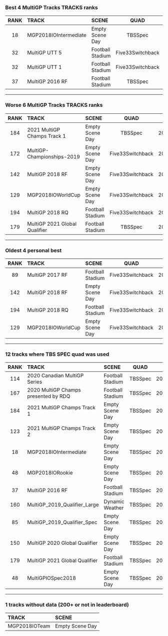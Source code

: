 ### Best 4 MultiGP Tracks TRACKS ranks
|RANK|TRACK|SCENE|QUAD|DATE|
|:---:|:---|:---|:---:|:---:|
|18|MGP2018IOIntermediate|Empty Scene Day|TBSSpec|2021/12/20|
|32|MultiGP UTT 5|Football Stadium|Five33Switchback|2021/08/19|
|32|MultiGP UTT 1|Football Stadium|Five33Switchback|2021/08/19|
|37|MultiGP 2016 RF|Football Stadium|TBSSpec|2022/02/19|
---
### Worse 6 MultiGP Tracks TRACKS ranks
|RANK|TRACK|SCENE|QUAD|DATE|
|:---:|:---|:---|:---:|:---:|
|184|2021 MultiGP Champs Track 1|Empty Scene Day|TBSSpec|2021/12/19|
|172|MultiGP-Championships-2019|Empty Scene Day|Five33Switchback|2021/08/19|
|142|MultiGP 2018 RF|Empty Scene Day|Five33Switchback|2021/05/04|
|129|MGP2018IOWorldCup|Empty Scene Day|Five33Switchback|2021/08/18|
|194|MultiGP 2018 RQ|Football Stadium|Five33Switchback|2021/05/24|
|179|MultiGP 2021 Global Qualifier|Football Stadium|TBSSpec|2021/09/01|
---
### Oldest 4 personal best
|RANK|TRACK|SCENE|QUAD|DATE|
|:---:|:---|:---|:---:|:---:|
|89|MultiGP 2017 RF|Football Stadium|Five33Switchback|2021/05/04|
|142|MultiGP 2018 RF|Empty Scene Day|Five33Switchback|2021/05/04|
|194|MultiGP 2018 RQ|Football Stadium|Five33Switchback|2021/05/24|
|129|MGP2018IOWorldCup|Empty Scene Day|Five33Switchback|2021/08/18|
---
### 12 tracks where TBS SPEC quad was used
|RANK|TRACK|SCENE|QUAD|DATE|
|:---:|:---|:---|:---:|:---:|
|114|2020 Canadian MultiGP Series|Football Stadium|TBSSpec|2022/02/19|
|167|2020 MultiGP Champs presented by RDQ|Football Stadium|TBSSpec|2022/02/19|
|184|2021 MultiGP Champs Track 1|Empty Scene Day|TBSSpec|2021/12/19|
|123|2021 MultiGP Champs Track 2|Empty Scene Day|TBSSpec|2021/12/18|
|18|MGP2018IOIntermediate|Empty Scene Day|TBSSpec|2021/12/20|
|48|MGP2018IORookie|Empty Scene Day|TBSSpec|2021/12/20|
|37|MultiGP 2016 RF|Football Stadium|TBSSpec|2022/02/19|
|160|MultiGP_2019_Qualifier_Large|Dynamic Weather|TBSSpec|2022/02/19|
|85|MultiGP_2019_Qualifier_Spec|Empty Scene Day|TBSSpec|2022/02/19|
|150|MultiGP 2020 Global Qualifier|Empty Scene Day|TBSSpec|2022/02/19|
|179|MultiGP 2021 Global Qualifier|Football Stadium|TBSSpec|2021/09/01|
|48|MultiGPIOSpec2018|Empty Scene Day|TBSSpec|2022/02/19|
---
### 1 tracks without data (200+ or not in leaderboard)
|TRACK|SCENE|
|:---|:---|
|MGP2018IOTeam|Empty Scene Day|
